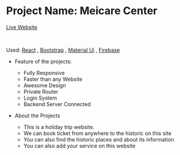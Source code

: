 # Project Name: Meicare Center #
[Live Website](https://holiday-hype.web.app/)

<br/>

Used: [React](http://www.react.com/ ) ,  [Bootstrap](http://getbootstrap.com) , [Material Ui](http://mui.com) , [Firebase](http://firebase.com)
<br/>
* Feature of the projects:
    * Fully Responsive
    * Faster than any Website
    * Awesome Design
    * Private Router
    * Login System
    * Backend Server Connected


* About the Projects
    * This is a holiday trip website.
    * We can book ticket from anywhere to the historic on this site
    * You can also find the historic places and about its information
    * You can also add your service on this website

